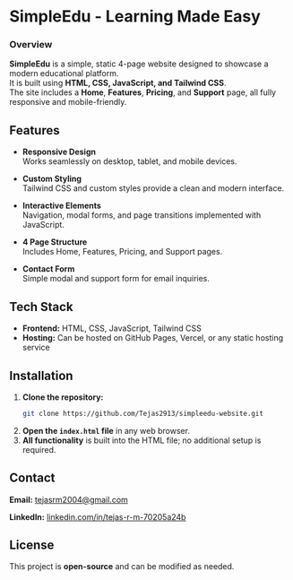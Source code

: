 # **SimpleEdu - Learning Made Easy**


### Overview
**SimpleEdu** is a simple, static 4-page website designed to showcase a modern educational platform.  
It is built using **HTML, CSS, JavaScript, and Tailwind CSS**.  
The site includes a **Home**, **Features**, **Pricing**, and **Support** page, all fully responsive and mobile-friendly.  

## Features
- **Responsive Design**  
  Works seamlessly on desktop, tablet, and mobile devices.

- **Custom Styling**  
  Tailwind CSS and custom styles provide a clean and modern interface.

- **Interactive Elements**  
  Navigation, modal forms, and page transitions implemented with JavaScript.

- **4 Page Structure**  
  Includes Home, Features, Pricing, and Support pages.

- **Contact Form**  
  Simple modal and support form for email inquiries.

## Tech Stack
- **Frontend:** HTML, CSS, JavaScript, Tailwind CSS  
- **Hosting:** Can be hosted on GitHub Pages, Vercel, or any static hosting service

## Installation
1. **Clone the repository:**
   ```sh
   git clone https://github.com/Tejas2913/simpleedu-website.git
   ```
2. **Open the `index.html` file** in any web browser.  
3. **All functionality** is built into the HTML file; no additional setup is required.

## Contact
  **Email:** tejasrm2004@gmail.com  

  **LinkedIn:** [linkedin.com/in/tejas-r-m-70205a24b](https://www.linkedin.com/in/tejas-r-m-70205a24b/)  

## License
This project is **open-source** and can be modified as needed.



